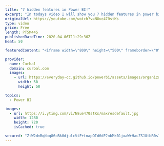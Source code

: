 ```yaml
---
title: "7 hidden features in Power BI!"
excerpt: "In todays video I will show you 7 hidden features in power bi! Chris blog on is nullable property:  https://blog.crossjoin.co.uk/2019/01/20/is-nullable-column-property-power-bi/ That solves this error: Column ‘MyColumn’ in Table ‘TestTable’ contains blank values and this is not allowed for columns on"
originalUrl: https://youtube.com/watch?v=N8ue470stKs
type: video
price: Free
length: PT5M44S
publishedDateTime: 2020-04-06T11:29:36Z
heat: 50

featuredContent: "<iframe width=\"800\" height=\"500\" frameborder=\"0\" src=\"https://www.youtube.com/embed/N8ue470stKs\" allow=\"accelerometer; autoplay; encrypted-media; gyroscope; picture-in-picture\" allowfullscreen></iframe>"

provider:
  name: Curbal
  domain: curbal.com
  images:
    - url: https://everyday-cc.github.io/powerbi/assets/images/organizations/curbal.com-50x50.jpg
      width: 50
      height: 50

topics:
  - Power BI

images:
  - url: https://i.ytimg.com/vi/N8ue470stKs/maxresdefault.jpg
    width: 1280
    height: 720
    isCached: true

secured: "ZtW2dvRqNoq86oBk0djulcVtF+tnapOId6dP2nbMk01jxaW+HauZSJUtbR0s1gai191LS7zcwjwXrgYh99eoc58XhCcAeKNSy/TpqPxsLgrJcetPFLx7DLOYkHM5b16kl3YtlH94TD3WMx8dVUrBcSlvt/i+qiL9lPfkg/Ph3GJ6UWbwSCz8Isi2d8uldOxC8VuzvUGcAtS41Qmdt/77te6JnX1fjcW9YFATNDfWayR47EZIaIZr6iIIfbouVRbEiX2QUN8NrmdXuBYh9ht3eWJNg+AG2x+748lyI5wErErleyb51k8cpvkfdwOtSZ/EHK+XxLeFkOj3PizyEflhhsG4RrDtPbL8OAzU6Z+H2iV8GvXr9BFNDdg1VF0u04LGjOaDN7P+Y0A1qY//A4NlF0qgdVefeecbquTGHyGT7O8=;ALBZo46B0YHF/ozjDAHPHw=="
---
```


